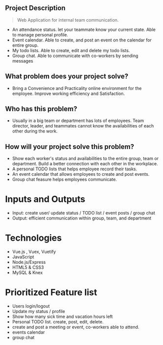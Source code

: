 ## Project Description
> Web Application for internal team communication. 
* An attendance status. let your teammate know your current state. Able to manage personal profile. 
* Event calendar. Able to create, and post an event on the calendar for entire group.
* My todo lists. Able to create, edit and delete my todo lists.
* Group chat. Able to communicate with co-workers by sending messages

## What problem does your project solve?
* Bring a  Convenience and Practicality online environment for the employee. Improve working efficiency and Satisfaction.

## Who has this problem?
* Usually in a big team or department has lots of employees. Team director, leader, and teammates cannot know the availabilities of each other during the work.

## How will your project solve this problem?
* Show each worker's status and availabilities to the entire group, team or department. Build a better connection with each other in the workplace.
* A personal TODO lists that helps employee record their tasks.
* An event calendar that allows employees to create and post events.
* Group chat feasure helps employees communicate.

# Inputs and Outputs
* Input: create user/ update status / TODO list / event posts / group chat
* Output: efficient communication within group, team, and department

# Technologies
* Vue.js , Vuex, Vuetify
* JavaScript
* Node.js/Express
* HTML5 & CSS3
* MySQL & Knex

# Prioritized Feature list
* Users login/logout
* Update my status / profile
* Show how many sick time and vacation hours left
* Personal TODO list. create, post, edit, delete.
* create and post a meeting or event, co-workers able to attend.
* events calendar
* group chat


